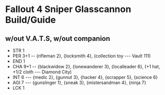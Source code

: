 # Fallout 4 Sniper Glasscannon Build/Guide
## w/out V.A.T.S, w/out companion

- STR 1
- PER 3+1
-- {rifleman 2}, {locksmith 4}, (collection toy --- Vault 111)
- END 1
- CHA 9+1
-- {blackwidow 2}, {lonewanderer 3}, {localleader 6}, (+1 hat, +1/2 cloth --- Diamond City)
- INT 6 --- {medic 2}, {gunnut 3}, {hacker 4}, {scrapper 5}, {science 6}
- AGI 7 --- {gunslinger 1}, {sneak 3}, {mistersandman 4}, {ninja 7}
- LCK 1
